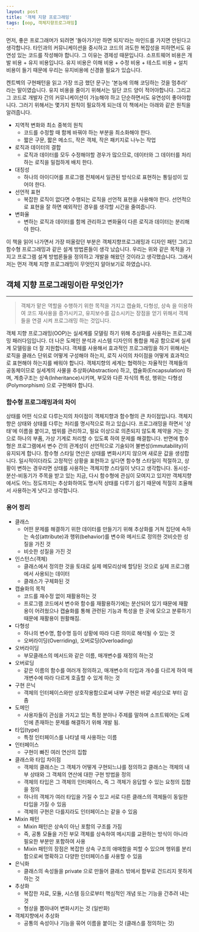```yaml
---
layout: post
title: '객체 지향 프로그래밍'
tags: [oop, 객체지향프로그래밍]
---
```


먼저, 좋은 프로그래머가 되려면 '돌아가기만 하면 되지'라는 마인드를 가지면 안된다고 생각합니다. 
타인과의 커뮤니케이션을 중시하고 코드의 과도한 복잡성을 피하면서도 유연성 있는 코드를 작성해야 합니다. 
그 이유는 경제성 때문입니다. 소프트웨어 비용은 개발 비용 + 유지 비용입니다. 
유지 비용은 이해 비용 + 수정 비용 + 테스트 비용 + 설치 비용이 들기 때문에 우리는 유지비용에 신경쓸 필요가 있습니다.

켄트벡의 구현패턴을 읽고 가장 뜨금 했던 문구는 '본능에 의해 코딩하는 것을 멈추라' 라는 말이였습니다. 
유지 비용을 줄이기 위해서는 일단 코드 양이 적어야합니다. 그리고 그 코드로 개발자 간의 커뮤니케이션이 가능해야 하고 단순하면서도 유연성이 좋아야합니다.
그러기 위해서는 몇가지 원칙이 필요하게 되는데 이 책에서는 아래와 같은 원칙을 알려줍니다.

+ 지역적 변화와 최소 중복의 원칙
    * 코드를 수정할 때 함께 바꿔야 하는 부분을 최소화해야 한다.
    * 짧은 구문, 짧은 메소드, 작은 객체, 작은 패키지로 나누는 작업 
+ 로직과 데이터의 결합
    * 로직과 데이터를 모두 수정해야할 경우가 많으므로, 데이터와 그 데이터를 처리하는 로직을 밀접하게 배치 한다.
+ 대칭성
    * 하나의 아이디어를 프로그램 전체에서 일관된 방식으로 표현하는 통일성이 있어야 한다.    
+ 선언적 표현 
    * 복잡한 로직이 없다면 수행되는 로직을 선언적 표현을 사용해야 한다. 선언적으로 표현을 잘 하면 예외적인 경우를 생각할 시간을 줄여줍니다.
+ 변화율 
    * 변하는 로직과 데이터를 함께 관리하고 변화율이 다른 로직과 데이터는 분리해야 한다.

이 책을 읽어 나가면서 가장 떠올랐던 부분은 객체지향프로그래밍과 디자인 패턴 그리고 함수형 프로그래밍과 같은 설계 방법론들이 생각 났습니다. 우리는 위와 같은 목적을 가지고 프로그램 설계 방법론들을 정의하고 개발을 해왔던 것이라고 생각했습니다. 
그래서 저는 먼저 객체 지향 프로그래밍이 무엇인지 알아보기로 하였습니다. 

## 객체 지향 프로그래밍이란 무엇인가?
---
> 객체가 맡은 역할을 수행하기 위한 목적을 가지고 캡슐화, 다형성, 상속 을 이용하여 코드 재사용을 증가시키고, 유지보수를 감소시키는 장점을 얻기 위해서 객체들을 연결 시켜 프로그래밍 하는 것입니다.

객체 지향 프로그래밍(OOP)는 실세계를 모델링 하기 위해 추상화를 사용하는 프로그래밍 패러다임입니다. 더 나은 도메인 분석과 시스템 디자인의 통합을 제공 함으로써 실세계 모델링을 더 잘 지원합니다.
객체를 사용해서 효과적인 프로그래밍을 하기 위해서는 로직을 클래스 단위로 어떻게 구성해야 하는지, 로직 사이의 차이점을 어떻게 효과적으로 표현해야 하는지를 배워야 합니다.
객체지향의 세계는 협력하는 자율적인 객체들의 공동체이므로 실세계의 사물을 추상화(Abstraction) 하고, 캡슐화(Encapsulation) 하며, 계층구조는 상속(Inheritance)시키며, 부모와 다른 자식의 특성, 행위는 다형성(Polymorphism) 으로 구현해야 합니다.


### 함수형 프로그래밍과의 차이
상태를 어떤 식으로 다루는지의 차이점이 객체지향과 함수형의 큰 차이점입니다.
객체지향은 상태와 상태를 다루는 처리를 명시적으로 하고 있습니다. 프로그래밍을 하면서 '상태'에 이름을 붙이고, 범위를 관리하고, 필요 이상으로 의존되지 않도록 제약을 거는 것으로 하나의 부품, 가상 기계로 처리할 수 있도록 하여 문제를 해결합니다.
반면에 함수형은 프로그램에서 변수 간의 관계성이 선언적으로 기술되어 불변성(immutability)이 유지되게 합니다. 함수형 스타일 연산은 상태를 변화시키지 않으며 새로운 값을 생성합니다. 일시적이더라도 고정적인 상황을 표현하고 싶다면 함수형 스타일이 적절하고, 상황이 변하는 경우라면 상태를 사용하는 객체지향 스타일이 낫다고 생각합니다. 
동시성-분산-비동기가 주목을 받고 있는 지금, 다시 함수형에 관심이 모여지고 있지만 객체지향에서도 어느 정도까지는 추상화하여도 명시적 상태를 다루기 쉽기 때문에 적절히 조율해서 사용하는게 낫다고 생각합니다.


### 용어 정리
+ 클래스
    * 어떤 문제를 해결하기 위한 데이터를 만들기기 위해 추상화를 거쳐 집단에 속하는 속성(attribute)과 행위(behavior)를 변수와 메서드로 정의한 것비슷한 성질을 가진 것
    * 비슷한 성질을 가진 것
+ 인스턴스(객체)
    * 클래스에서 정의한 것을 토대로 실제 메모리상에 할당된 것으로 실제 프로그램에서 사용되는 데이터
    * 클래스가 구체화된 것
+ 캡슐화의 목적
    * 코드를 재수정 없이 재활용하는 것
    * 프로그램 코드에서 변수와 함수를 재활용하기에는 분산되어 있기 때문에 재활용이 어려웠으나 캡슐화를 통해 관련된 기능과 특성을 한 곳에 모으고 분류하기 때문에 재활용이 원활해짐.
+ 다형성
    * 하나의 변수명, 함수명 등이 상황에 따라 다른 의미로 해석될 수 있는 것 
    * 오버라이딩(Overriding), 오버로딩(Overloading)
+ 오버라이딩
    * 부모클래스의 메서드와 같은 이름, 매개변수를 재정의 하는것
+ 오버로딩
    * 같은 이름의 함수를 여러개 정의하고, 매개변수의 타입과 개수를 다르게 하여 매개변수에 따라 다르게 호출할 수 있게 하는 것
+ 구현 은닉
    * 객체의 인터페이스와만 상호작용함으로써 내부 구현은 바깥 세상으로 부터 감춤
+ 도메인
    * 사용자들이 관심을 가지고 있는 특정 분야나 주제를 말하며 소프트웨어는 도메인에 존재하는 문제를 해결하기 위해 개발 됨.
+ 타입(type)
    * 특정 인터페이스를 나타낼 때 사용하는 이름
+ 인터페이스
    * 구현이 빠진 여러 연산의 집합
+ 클래스와 타입 차이점
    * 객체의 클래스는 그 객체가 어떻게 구현되느냐를 정의하고 클래스는 객체의 내부 상태와 그 객체의 연산에 대한 구현 방법을 정의
    * 객체의 타입은 그 객체의 인터페이스, 즉 그 객체가 응답할 수 있는 요청의 집합을 정의
    * 하나의 객체가 여러 타입을 가질 수 있고 서로 다른 클래스의 객체들이 동일한 타입을 가질 수 있음
    * 객체의 구현은 다를지라도 인터페이스는 같을 수 있음
+ Mixin 패턴
    * Mixin 패턴은 상속이 아닌 포함의 구조를 가짐
    * 즉, 공통 모듈을 가진 부모 객체를 상속하여 메시지를 교환하는 방식이 아니라 필요한 부분만 포함하여 사용
    * Mixin 패턴의 장점은 복잡한 상속 구조의 애매함을 피할 수 있으며 행위를 분리함으로써 명확하고 다양한 인터페이스를 사용할 수 있음
+ 은닉화
    * 클래스의 속성들을 private 으로 만들어 클래스 밖에서 함부로 건드리지 못하게 하는 것
+ 추상화
    * 복잡한 자료, 모듈, 시스템 등으로부터 핵심적인 개념 또는 기능을 간추려 내는 것
    * 형상을 뽑아내어 변화시키는 것 (일반화)
+ 객체지향에서 추상화
    * 공통의 속성이나 기능을 묶어 이름을 붙이는 것 (클래스를 정의하는 것)
